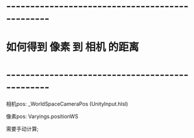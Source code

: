 


# ----------------------------------------------- #
#      如何得到 像素 到 相机 的距离
# ----------------------------------------------- #

相机pos:  _WorldSpaceCameraPos (UnityInput.hlsl)

像素pos:  Varyings.positionWS


需要手动计算;































